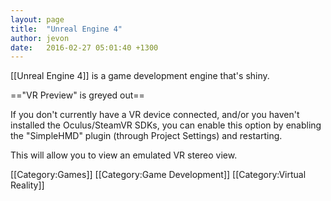 ```yaml
---
layout: page
title:  "Unreal Engine 4"
author: jevon
date:   2016-02-27 05:01:40 +1300
---
```


[[Unreal Engine 4]] is a game development engine that's shiny.

=="VR Preview" is greyed out==

If you don't currently have a VR device connected, and/or you haven't installed the Oculus/SteamVR SDKs, you can enable this option by enabling the "SimpleHMD" plugin (through Project Settings) and restarting.

This will allow you to view an emulated VR stereo view.

[[Category:Games]]
[[Category:Game Development]]
[[Category:Virtual Reality]]